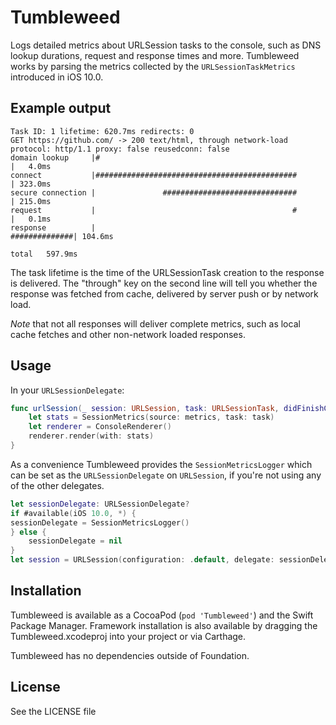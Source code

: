 # Tumbleweed 

Logs detailed metrics about URLSession tasks to the console, such as DNS lookup durations, request and response times and more. Tumbleweed works by parsing the metrics collected by the `URLSessionTaskMetrics` introduced in iOS 10.0.

## Example output

```
Task ID: 1 lifetime: 620.7ms redirects: 0
GET https://github.com/ -> 200 text/html, through network-load
protocol: http/1.1 proxy: false reusedconn: false
domain lookup     |#                                                                               |   4.0ms
connect           |#############################################                                   | 323.0ms
secure connection |               ##############################                                   | 215.0ms
request           |                                            #                                   |   0.1ms
response          |                                                                  ##############| 104.6ms
                                                                                             total   597.9ms
```

The task lifetime is the time of the URLSessionTask creation to the response is delivered. The "through" key on the second line will tell you whether the response was fetched from cache, delivered by server push or by network load.

_Note_ that not all responses will deliver complete metrics, such as local cache fetches and other non-network loaded responses.

## Usage

In your `URLSessionDelegate`:

```swift
func urlSession(_ session: URLSession, task: URLSessionTask, didFinishCollecting metrics: URLSessionTaskMetrics) {
    let stats = SessionMetrics(source: metrics, task: task)
    let renderer = ConsoleRenderer()
    renderer.render(with: stats)
}
```

As a convenience Tumbleweed provides the `SessionMetricsLogger` which can be set as the `URLSessionDelegate` on `URLSession`, if you're not using any of the other delegates.

```Swift
let sessionDelegate: URLSessionDelegate?
if #available(iOS 10.0, *) {
sessionDelegate = SessionMetricsLogger()
} else {
    sessionDelegate = nil
}
let session = URLSession(configuration: .default, delegate: sessionDelegate, delegateQueue: nil)
```

## Installation

Tumbleweed is available as a CocoaPod (`pod 'Tumbleweed'`) and the Swift Package Manager. Framework installation is also available by dragging the Tumbleweed.xcodeproj into your project or via Carthage.

Tumbleweed has no dependencies outside of Foundation.

## License

See the LICENSE file
